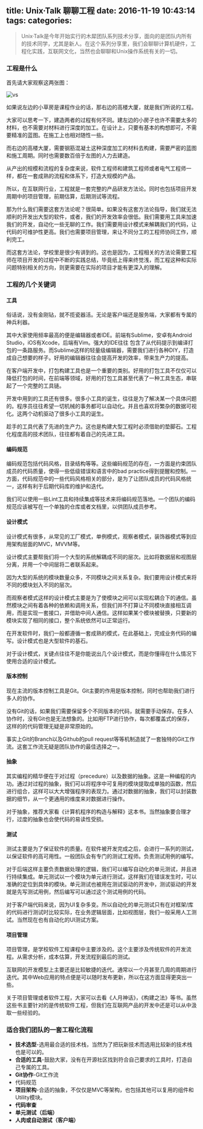 title: Unix·Talk 聊聊工程
date: 2016-11-19 10:43:14
tags:
categories:
---

>  Unix·Talk是今年开始实行的木犀团队系列技术分享，面向的是团队内所有的技术同学，尤其是新人。在这个系列分享里，我们会聊聊计算机硬件，工程化实践，互联网文化，当然也会聊聊和Unix操作系统有关的一切。

<!-- more -->
### 工程是什么

首先请大家观察这两张图：

![vs](https://occc3ev3l.qnssl.com/Screen%20Shot%202016-11-27%20at%207.00.59%20PM.png)

如果说左边的小草房是课程作业的话，那右边的高楼大厦，就是我们所说的工程。

大家可以思考一下，建造两者的过程有何不同。建左边的小房子也许不需要太多的材料，也不需要对材料进行深度的加工。在设计上，只要有基本的构想即可，不需要精准的蓝图。在施工上也相对随性一些。

而右边的高楼大厦，需要钢筋混凝土这种深度加工的材料去构建，需要严密的蓝图和施工周期。同时也需要数百倍于左图的人力去建造。

从产出的规模和流程的复杂度来说，软件工程师和建筑工程师或者电气工程师一样，都在一套成熟的流程和体系下，打造大规模的产品。

所以，在互联网行业，工程就是一套完整的产品研发方法论。同时也包括项目开发周期中的项目管理，前期估算，后期测试等流程。

那为什么我们需要这套方法论呢？很简单。如果没有这套方法论指导，我们就无法顺利的开发出大型的软件，或者，我们的开发效率会很低。我们需要用工具来加速我们的开发，自动化一些无聊的工作。我们需要用设计模式来解耦我们的代码，让代码的可维护性更高。我们也需要项目管理，来让不同分工的工程师协同工作，顺利完工。

而这套方法论，学校里是很少有讲到的。这也是因为，工程相关的方法论需要工程师在项目开发的过程中不断的实践总结，毕竟纸上得来终觉浅，而工程这种和实际问题特别相关的方向，则更需要在实际的项目才能有更深入的理解。

### 工程的几个关键词


#### 工具

俗话说，没有金刚钻，就不揽瓷器活。无论是客户端还是服务端，大家都有专属的神兵利器。

其中大家使用频率最高的便是编辑器或者IDE。前端有Sublime，安卓有Android Studio，iOS有Xcode，后端有Vim。强大的IDE往往
包含了从代码提示到编译打包的一条路服务。而Sublime这样的轻量级编辑器，需要我们进行各种DIY，打造成自己想要的样子。好用的编辑器往往会提高开发的效率，带来生产力的提高。

在客户端开发中，打包构建工具也是一个重要的类别。好用的打包工具不仅仅可以降低打包的时间，在前端等领域，好用的打包工具甚至代表了一种工具生态，串联起了一个完整的工具链。

开发中用到的工具还有很多。很多小工具的诞生，往往是为了解决某一个具体问题的。程序员往往希望一切机械的事务都可以自动化。并且也喜欢将繁杂的数据可视化。这两个动机驱动了很多小工具的诞生。

趁手的工具代表了先进的生产力。这也是构建大型工程时必须借助的垫脚石。工程化程度高的技术团队，往往都有着自己的先进工具。

#### 编码规范

编码规范包括代码风格，目录结构等等。这些编码规范的存在，一方面是约束团队成员的代码质量，使得一些低级错误和语言中的bad practice得到提醒和控制。一方面，代码规范中的一些代码风格相关的部分，是为了让团队成员的代码风格统一，这样有利于后期代码库的维护和迭代。

我们可以使用一些Lint工具和持续集成等技术来将编码规范落地。一个团队的编码规范应该被写在一个单独的仓库或者文档里，以供团队成员参考。

#### 设计模式

设计模式有很多，从常见的工厂模式，单例模式，观察者模式，装饰器模式等到应用架构层面的MVC，MVVM等。

设计模式主要帮我们将一个大型的系统解耦成不同的层次。比如将数据层和视图层分离，并用一个中间层将二者联系起来。

因为大型的系统的模块数量众多，不同模块之间关系复杂。我们要用设计模式来将不同的模块划入不同的层次。

而观察者模式这样的设计模式主要是为了使模块之间可以实现松耦合下的通信。虽然模块之间有着各种的依赖和调用关系，但我们并不打算让不同模块直接相互调用，而是实现一套接口，并借助中间人通信。这样如果某个模块被替换，只要新的模块实现了相同的接口，整个系统依然可以正常运行。

在开发软件时，我们一般都遵循一套成熟的模式，在此基础上，完成业务代码的编写。设计模式也是大型软件的基石。

对于设计模式，关键点往往不是你能说出几个设计模式，而是你懂得在什么情况下使用合适的设计模式。


#### 版本控制

现在主流的版本控制工具是Git。Git主要的作用是版本控制，同时也帮助我们进行多人的协作。

没有Git的话，如果我们需要保留多个不同版本的代码，就需要手动保存。在多人协作时，没有Git也是无法想象的。比如用FTP进行协作，每次都覆盖式的保存，这样的的代码管理无疑是非常原始的。

事实上Git的Branch以及Github的pull request等等机制造就了一套独特的Git工作流。这套工作流无疑是团队协作的最佳选择之一。


#### 抽象

其实编程的精华便在于对过程（precedure）以及数据的抽象。这是一种编程的内功。通过对过程的抽象，我们可以将程序中可复用的模块提取成单独的函数，然后进行组合，这样可以大大增强程序的表现力。通过对数据的抽象，我们可以封装数据的细节，从一个更通用的维度来对数据进行操作。

对于抽象，推荐大家看《计算机程序的构造与解释》这本书。当然抽象要合理才行，过度的抽象也会使代码的易读性受损。

#### 测试

测试主要是为了保证软件的质量。在软件被开发完成之后，会进行一系列的测试，以保证软件的高可用性。一般团队会有专门的测试工程师。负责测试用例的编写。

对于后端这样主要负责数据处理的逻辑，我们可以编写自动化的单元测试，并且进行持续集成。单元测试以一个模块为单元进行测试，这样我们在错误发生时，可以准确的定位到具体的模块。单元测试也被用在测试驱动的开发中，测试驱动的开发就是先写测试用例，然后编写可以通过这个测试用例的代码。

对于客户端代码来说，因为UI复杂多变。所以自动化的单元测试只有在对框架/库的代码进行测试时比较实际，在业务逻辑层面，比如视图层，我们一般采用人工测试。当然现在也有自动化的UI测试方案。

#### 项目管理

项目管理，是学校软件工程课程中主要涉及的。这个主要涉及传统软件的开发流程。从需求分析，成本估算，开发流程到最后的测试。

互联网的开发模型上主要还是比较敏捷的迭代。通常以一个月甚至几周的周期进行迭代。其中Web应用的特点便是可以随时发布更新，所以在这方面显得更突出一些。

关于项目管理或者软件工程，大家可以去看《人月神话》，《构建之法》等书。虽然这些书主要针对的是传统软件工程，但我们在互联网产品的开发中还是可以从中汲取一些经验的。

### 适合我们团队的一套工程化流程

+ **技术选型**-选用最合适的技术栈，当然为了把玩新技术而选用比较新的技术栈也是可以的。
+ **合适的工具**-鼓励大家，没有在开源社区找到符合自己要求的工具时，打造自己专属的工具。
+ **Git协作**-Git工作流
+ 代码规范
+ **项目架构**-合适的抽象，不仅仅是MVC等架构，也包括其他可以复用的组件和Utility模块。
+ **代码审查**
+ **单元测试（后端）**
+ **人肉或自动测试（客户端）**